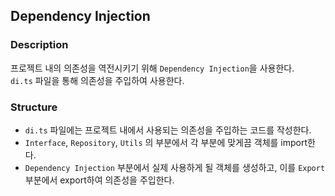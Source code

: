 ## Dependency Injection

### Description

프로젝트 내의 의존성을 역전시키기 위해 `Dependency Injection`을 사용한다.  
`di.ts` 파일을 통해 의존성을 주입하여 사용한다.

### Structure

- `di.ts` 파일에는 프로젝트 내에서 사용되는 의존성을 주입하는 코드를 작성한다.
- `Interface`, `Repository`, `Utils` 의 부분에서 각 부분에 맞게끔 객체를 import한다.
- `Dependency Injection` 부분에서 실제 사용하게 될 객체를 생성하고, 이를 `Export` 부분에서 export하여 의존성을 주입한다.
